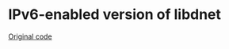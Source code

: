IPv6-enabled version of libdnet
===============================

[Original code](http://code.google.com/p/libdnet/)
